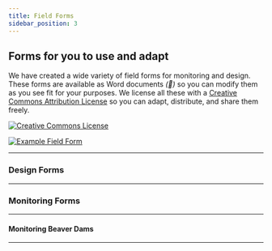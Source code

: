 ```yaml
---
title: Field Forms
sidebar_position: 3
---
```


## Forms for you to use and adapt

We have created a wide variety of field forms for monitoring and design. These forms are available as Word documents *(📝)* so you can modify them as you see fit for your purposes. We license all these with a [Creative Commons Attribution License](https://creativecommons.org/licenses/by/4.0/legalcode) so you can adapt, distribute, and share them freely.

[![Creative Commons License](/img/logos/cc/CC_Watermark_ETAL_600_Blue.png)](https://creativecommons.org/licenses/by/4.0/)

[![Example Field Form](/img/covers/quivaria-erosioncontrol_1.png)](/img/covers/quivaria-erosioncontrol_1.png)

---

### Design Forms


---

### Monitoring Forms


---

#### Monitoring Beaver Dams


---

